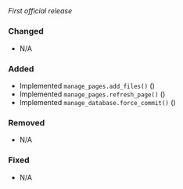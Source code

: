 <!-- insert_point -->

## <!-- version -->

_First official release_

### Changed

- N/A

### Added

- Implemented `manage_pages.add_files()` ()
- Implemented `manage_pages.refresh_page()` ()
- Implemented `manage_database.force_commit()` ()

### Removed

- N/A

### Fixed

- N/A
